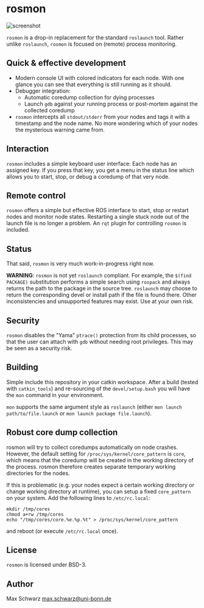 # rosmon

![screenshot](https://github.com/xqms/rosmon/raw/master/doc/screenshot.png)

`rosmon` is a drop-in replacement for the standard `roslaunch` tool. Rather
unlike `roslaunch`, `rosmon` is focused on (remote) process monitoring.

## Quick & effective development

 * Modern console UI with colored indicators for each node. With one glance
   you can see that everything is still running as it should.
 * Debugger integration:
   * Automatic coredump collection for dying processes
   * Launch `gdb` against your running process or post-mortem against the
     collected coredump
 * `rosmon` intercepts all `stdout/stderr` from your nodes and tags it with
   a timestamp and the node name. No more wondering which of your nodes the
   mysterious warning came from.

## Interaction

`rosmon` includes a simple keyboard user interface: Each node has an assigned
key. If you press that key, you get a menu in the status line which allows you
to start, stop, or debug a coredump of that very node.

## Remote control

`rosmon` offers a simple but effective ROS interface to start, stop or restart
nodes and monitor node states. Restarting a single stuck node out of the launch
file is no longer a problem. An `rqt` plugin for controlling `rosmon` is
included.

## Status

That said, `rosmon` is very much work-in-progress right now.

**WARNING**: `rosmon` is not yet `roslaunch` compliant. For example, the
`$(find PACKAGE)` substitution performs a simple search using `rospack` and
always returns the path to the package in the source tree. `roslaunch` may
choose to return the corresponding devel or install path if the file is found
there. Other inconsistencies and unsupported features may exist. Use at your
own risk.

## Security

`rosmon` disables the "Yama" `ptrace()` protection from its child processes, so
that the user can attach with `gdb` without needing root privileges.
This may be seen as a security risk.

## Building

Simple include this repository in your catkin workspace. After a build
(tested with `catkin_tools`) and re-sourcing of the `devel/setup.bash` you will
have the `mon` command in your environment.

`mon` supports the same argument style as `roslaunch` (either
`mon launch path/to/file.launch` or `mon launch package file.launch`).

## Robust core dump collection

rosmon will try to collect coredumps automatically on node crashes. However,
the default setting for `/proc/sys/kernel/core_pattern` is `core`, which means
that the coredump will be created in the working directory of the process.
rosmon therefore creates separate temporary working directories for the nodes.

If this is problematic (e.g. your nodes expect a certain working directory
or change working directory at runtime), you can setup a fixed `core_pattern`
on your system.
Add the following lines to `/etc/rc.local`:

    mkdir /tmp/cores
    chmod a+rw /tmp/cores
    echo "/tmp/cores/core.%e.%p.%t" > /proc/sys/kernel/core_pattern

and reboot (or execute `/etc/rc.local` once).

## License

`rosmon` is licensed under BSD-3.

## Author

Max Schwarz <max.schwarz@uni-bonn.de>
